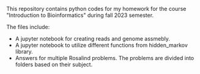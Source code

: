 This repository contains python codes for my homework for the course "Introduction to Bioinformatics" during fall 2023 semester.

The files include:
  - A jupyter notebook for creating reads and genome assmebly.
  - A jupyter notebook to utilize different functions from hidden_markov library.
  - Answers for multiple Rosalind problems. The problems are divided into folders based on their subject. 

